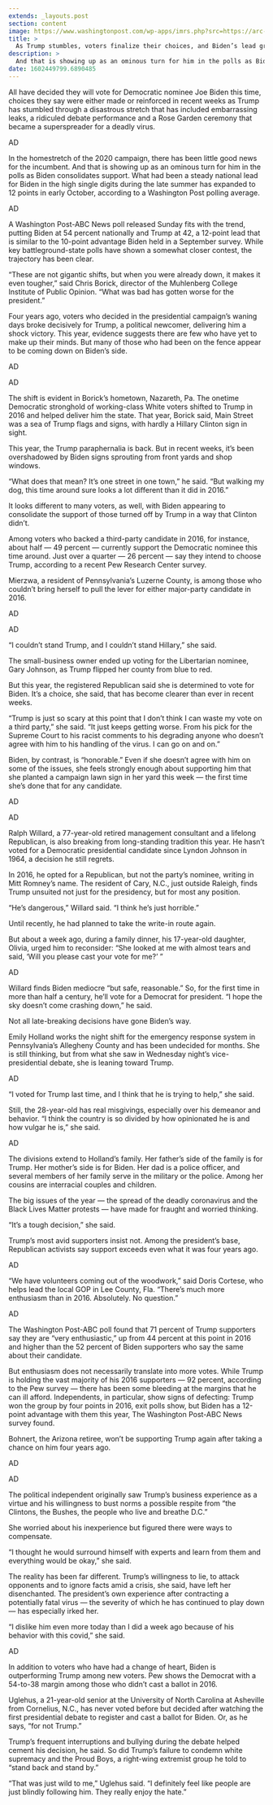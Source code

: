 ```yaml
--- 
extends: _layouts.post 
section: content 
image: https://www.washingtonpost.com/wp-apps/imrs.php?src=https://arc-anglerfish-washpost-prod-washpost.s3.amazonaws.com/public/M35OYIAJXEI6XBYZBXYVTUKHSQ.jpg&w=1440 
title: > 
  As Trump stumbles, voters finalize their choices, and Biden’s lead grows 
description: > 
  And that is showing up as an ominous turn for him in the polls as Biden consolidates support.The onetime Democratic stronghold of working-class White voters shifted to Trump in 2016 and helped deliver him the state.Just over a quarter — 26 percent — say they intend to choose Trump, according to a recent Pew Research Center survey.Among the president’s base, Republican activists say support exceeds even what it was four years ago.ADIn addition to voters who have had a change of heart, Biden is outperforming Trump among new voters. 
date: 1602449799.6890485 
--- 
```

All have decided they will vote for Democratic nominee Joe Biden this time, choices they say were either made or reinforced in recent weeks as Trump has stumbled through a disastrous stretch that has included embarrassing leaks, a ridiculed debate performance and a Rose Garden ceremony that became a superspreader for a deadly virus.

AD

In the homestretch of the 2020 campaign, there has been little good news for the incumbent. And that is showing up as an ominous turn for him in the polls as Biden consolidates support. What had been a steady national lead for Biden in the high single digits during the late summer has expanded to 12 points in early October, according to a Washington Post polling average.

AD

A Washington Post-ABC News poll released Sunday fits with the trend, putting Biden at 54 percent nationally and Trump at 42, a 12-point lead that is similar to the 10-point advantage Biden held in a September survey. While key battleground-state polls have shown a somewhat closer contest, the trajectory has been clear.

“These are not gigantic shifts, but when you were already down, it makes it even tougher,” said Chris Borick, director of the Muhlenberg College Institute of Public Opinion. “What was bad has gotten worse for the president.”

Four years ago, voters who decided in the presidential campaign’s waning days broke decisively for Trump, a political newcomer, delivering him a shock victory. This year, evidence suggests there are few who have yet to make up their minds. But many of those who had been on the fence appear to be coming down on Biden’s side.

AD

AD

The shift is evident in Borick’s hometown, Nazareth, Pa. The onetime Democratic stronghold of working-class White voters shifted to Trump in 2016 and helped deliver him the state. That year, Borick said, Main Street was a sea of Trump flags and signs, with hardly a Hillary Clinton sign in sight.

This year, the Trump paraphernalia is back. But in recent weeks, it’s been overshadowed by Biden signs sprouting from front yards and shop windows.

“What does that mean? It’s one street in one town,” he said. “But walking my dog, this time around sure looks a lot different than it did in 2016.”

It looks different to many voters, as well, with Biden appearing to consolidate the support of those turned off by Trump in a way that Clinton didn’t.

Among voters who backed a third-party candidate in 2016, for instance, about half — 49 percent — currently support the Democratic nominee this time around. Just over a quarter — 26 percent — say they intend to choose Trump, according to a recent Pew Research Center survey.

Mierzwa, a resident of Pennsylvania’s Luzerne County, is among those who couldn’t bring herself to pull the lever for either major-party candidate in 2016.

AD

AD

“I couldn’t stand Trump, and I couldn’t stand Hillary,” she said.

The small-business owner ended up voting for the Libertarian nominee, Gary Johnson, as Trump flipped her county from blue to red.

But this year, the registered Republican said she is determined to vote for Biden. It’s a choice, she said, that has become clearer than ever in recent weeks.

“Trump is just so scary at this point that I don’t think I can waste my vote on a third party,” she said. “It just keeps getting worse. From his pick for the Supreme Court to his racist comments to his degrading anyone who doesn’t agree with him to his handling of the virus. I can go on and on.”

Biden, by contrast, is “honorable.” Even if she doesn’t agree with him on some of the issues, she feels strongly enough about supporting him that she planted a campaign lawn sign in her yard this week — the first time she’s done that for any candidate.

AD

AD

Ralph Willard, a 77-year-old retired management consultant and a lifelong Republican, is also breaking from long-standing tradition this year. He hasn’t voted for a Democratic presidential candidate since Lyndon Johnson in 1964, a decision he still regrets.

In 2016, he opted for a Republican, but not the party’s nominee, writing in Mitt Romney’s name. The resident of Cary, N.C., just outside Raleigh, finds Trump unsuited not just for the presidency, but for most any position.

“He’s dangerous,” Willard said. “I think he’s just horrible.”

Until recently, he had planned to take the write-in route again.

But about a week ago, during a family dinner, his 17-year-old daughter, Olivia, urged him to reconsider: “She looked at me with almost tears and said, ‘Will you please cast your vote for me?’ ”

AD

Willard finds Biden mediocre “but safe, reasonable.” So, for the first time in more than half a century, he’ll vote for a Democrat for president. “I hope the sky doesn’t come crashing down,” he said.

Not all late-breaking decisions have gone Biden’s way.

Emily Holland works the night shift for the emergency response system in Pennsylvania’s Allegheny County and has been undecided for months. She is still thinking, but from what she saw in Wednesday night’s vice-presidential debate, she is leaning toward Trump.

AD

“I voted for Trump last time, and I think that he is trying to help,” she said.

Still, the 28-year-old has real misgivings, especially over his demeanor and behavior. “I think the country is so divided by how opinionated he is and how vulgar he is,” she said.

AD

The divisions extend to Holland’s family. Her father’s side of the family is for Trump. Her mother’s side is for Biden. Her dad is a police officer, and several members of her family serve in the military or the police. Among her cousins are interracial couples and children.

The big issues of the year — the spread of the deadly coronavirus and the Black Lives Matter protests — have made for fraught and worried thinking.

“It’s a tough decision,” she said.

Trump’s most avid supporters insist not. Among the president’s base, Republican activists say support exceeds even what it was four years ago.

AD

“We have volunteers coming out of the woodwork,” said Doris Cortese, who helps lead the local GOP in Lee County, Fla. “There’s much more enthusiasm than in 2016. Absolutely. No question.”

AD

The Washington Post-ABC poll found that 71 percent of Trump supporters say they are “very enthusiastic,” up from 44 percent at this point in 2016 and higher than the 52 percent of Biden supporters who say the same about their candidate.

But enthusiasm does not necessarily translate into more votes. While Trump is holding the vast majority of his 2016 supporters ­— 92 percent, according to the Pew survey — there has been some bleeding at the margins that he can ill afford. Independents, in particular, show signs of defecting: Trump won the group by four points in 2016, exit polls show, but Biden has a 12-point advantage with them this year, The Washington Post-ABC News survey found.

Bohnert, the Arizona retiree, won’t be supporting Trump again after taking a chance on him four years ago.

AD

AD

The political independent originally saw Trump’s business experience as a virtue and his willingness to bust norms a possible respite from “the Clintons, the Bushes, the people who live and breathe D.C.”

She worried about his inexperience but figured there were ways to compensate.

“I thought he would surround himself with experts and learn from them and everything would be okay,” she said.

The reality has been far different. Trump’s willingness to lie, to attack opponents and to ignore facts amid a crisis, she said, have left her disenchanted. The president’s own experience after contracting a potentially fatal virus — the severity of which he has continued to play down — has especially irked her.

“I dislike him even more today than I did a week ago because of his behavior with this covid,” she said.

AD

In addition to voters who have had a change of heart, Biden is outperforming Trump among new voters. Pew shows the Democrat with a 54-to-38 margin among those who didn’t cast a ballot in 2016.

Uglehus, a 21-year-old senior at the University of North Carolina at Asheville from Cornelius, N.C., has never voted before but decided after watching the first presidential debate to register and cast a ballot for Biden. Or, as he says, “for not Trump.”

Trump’s frequent interruptions and bullying during the debate helped cement his decision, he said. So did Trump’s failure to condemn white supremacy and the Proud Boys, a right-wing extremist group he told to “stand back and stand by.”

“That was just wild to me,” Uglehus said. “I definitely feel like people are just blindly following him. They really enjoy the hate.”
